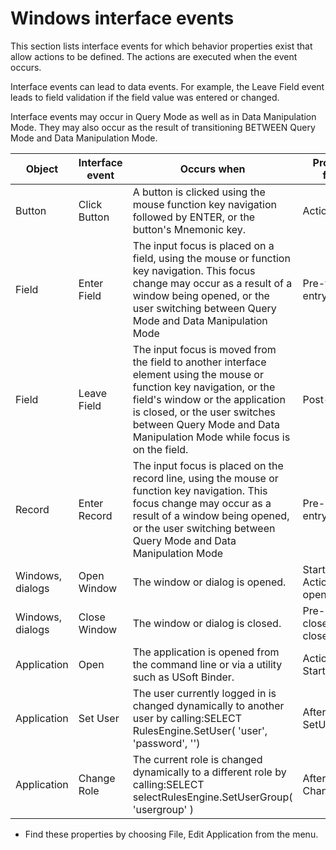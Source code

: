 # Windows interface events

This section lists interface events for which behavior properties exist that allow actions to be defined. The actions are executed when the event occurs.

Interface events can lead to data events. For example, the Leave Field event leads to field validation if the field value was entered or changed.

Interface events may occur in Query Mode as well as in Data Manipulation Mode. They may also occur as the result of transitioning BETWEEN Query Mode and Data Manipulation Mode.

|**Object**|**Interface event**|**Occurs when**|**Property fired**|
|--------|--------|--------|--------|
|Button  |Click Button|A button is clicked using the mouse function key navigation followed by ENTER, or the button's Mnemonic key.|Action  |
|Field   |Enter Field|The input focus is placed on a field, using the mouse or function key navigation. This focus change may occur as a result of a window being opened, or the user switching between Query Mode and Data Manipulation Mode|Pre-field-entry|
|Field   |Leave Field|The input focus is moved from the field to another interface element using the mouse or function key navigation, or the field's window or the application is closed, or the user switches between Query Mode and Data Manipulation Mode while focus is on the field.|Post-leave|
|Record  |Enter Record|The input focus is placed on the record line, using the mouse or function key navigation. This focus change may occur as a result of a window being opened, or the user switching between Query Mode and Data Manipulation Mode|Pre-record-entry|
|Windows, dialogs|Open Window|The window or dialog is opened.|Startup ActionsPost-open|
|Windows, dialogs|Close Window|The window or dialog is closed.|Pre-closePost-close|
|Application|Open    |The application is opened from the command line or via a utility such as USoft Binder.|Actions at Startup *|
|Application|Set User|The user currently logged in is changed dynamically to another user by calling:SELECT RulesEngine.SetUser( 'user', 'password', '')|After SetUser *|
|Application|Change Role|The current role is changed dynamically to a different role by calling:SELECT selectRulesEngine.SetUserGroup( 'usergroup' )|After Role Changed *|



* Find these properties by choosing File, Edit Application from the menu.

 